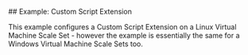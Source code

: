 ## Example: Custom Script Extension

This example configures a Custom Script Extension on a Linux Virtual Machine Scale Set - however the example is essentially the same for a Windows Virtual Machine Scale Sets too.
